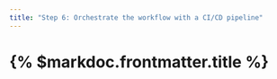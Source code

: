 ```yaml
---
title: "Step 6: Orchestrate the workflow with a CI/CD pipeline"
---
```


# {% $markdoc.frontmatter.title %}
